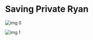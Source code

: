 # Saving Private Ryan

![img 0](https://i.imgur.com/s8E8yws.jpg)

![img 1](https://i.imgur.com/rIHigCl.png)

